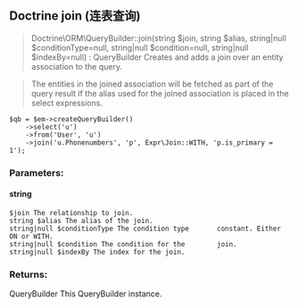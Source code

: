 ## Doctrine join (连表查询)

> Doctrine\ORM\QueryBuilder::join(string $join, string $alias, string|null $conditionType=null, string|null $condition=null, string|null $indexBy=null) : QueryBuilder 
Creates and adds a join over an entity association to the query.

>The entities in the joined association will be fetched as part of the query result if the alias used for the joined association is placed in the select expressions.

	$qb = $em->createQueryBuilder() 
		->select('u') 
		->from('User', 'u') 
		->join('u.Phonenumbers', 'p', Expr\Join::WITH, 'p.is_primary = 1');

### Parameters:

#### string

	$join The relationship to join. 
	string $alias The alias of the join. 
	string|null $conditionType The condition type 		constant. Either ON or WITH. 
	string|null $condition The condition for the 		join. 
	string|null $indexBy The index for the join. 
		
### Returns:

QueryBuilder This QueryBuilder instance. 